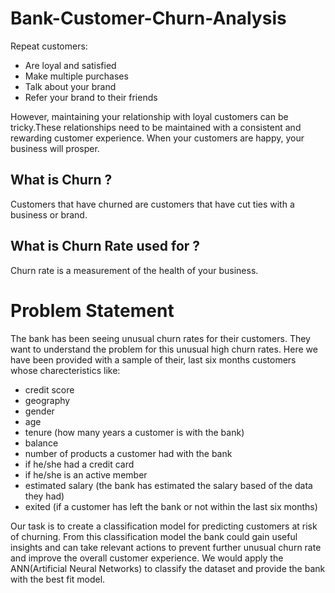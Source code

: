 # Bank-Customer-Churn-Analysis
Repeat customers:
- Are loyal and satisfied
- Make multiple purchases
- Talk about your brand
- Refer your brand to their friends

However, maintaining your relationship with loyal customers can be tricky.These relationships need to be maintained with a consistent and rewarding customer experience. When your customers are happy, your business will prosper.

## What is Churn ? 
Customers that have churned are customers that have cut ties with a business or brand.

## What is Churn Rate used for ? 
Churn rate is a measurement of the health of your business.

# Problem Statement
The bank has been seeing unusual churn rates for their customers. They want to understand the problem for this unusual high churn rates. Here we have been provided with a sample of their, last six months customers whose charecteristics like:
- credit score
- geography
- gender
- age
- tenure (how many years a customer is with the bank)
- balance
- number of products a customer had with the bank
- if he/she had a credit card
- if he/she is an active member
- estimated salary (the bank has estimated the salary based of the data they had)
- exited (if a customer has left the bank or not within the last six months)

Our task is to create a classification model for predicting customers at risk of churning. From this classification model the bank could gain useful insights and can take relevant actions to prevent further unusual churn rate and improve the overall customer experience. We would apply the ANN(Artificial Neural Networks) to classify the dataset and provide the bank with the best fit model.
